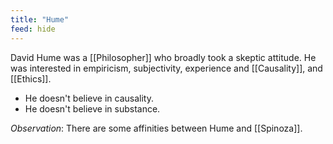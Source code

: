 ```yaml
---
title: "Hume"
feed: hide
---
```


David Hume was a [[Philosopher]] who broadly took a skeptic attitude. He was interested in empiricism, subjectivity, experience and [[Causality]], and [[Ethics]]. 

* He doesn't believe in causality. 
* He doesn't believe in substance. 



_Observation_: There are some affinities between Hume and [[Spinoza]]. 